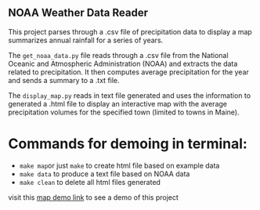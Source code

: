 ## NOAA Weather Data Reader

This project parses through a .csv file of precipitation data to display a map summarizes annual rainfall for a series of years.

The `get_noaa_data.py` file reads through a .csv file from the National Oceanic and Atmospheric Administration (NOAA) and extracts the data related to precipitation. It then computes average precipitation for the year and sends a summary to a .txt file.

The `display_map.py` reads in text file generated and uses the information to generated a .html file to display an interactive map with the average precipitation volumes for the specified town (limited to towns in Maine).

# Commands for demoing in terminal:

- `make map`or just `make` to create html file based on example data
- `make data` to produce a text file based on NOAA data
- `make clean` to delete all html files generated

visit this [map demo link](https://briggstwitchell.github.io/resume/weather_data_reader/example_cities.html) to see a demo of this project
